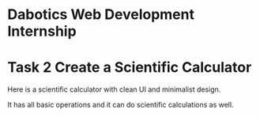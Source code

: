# Dabotics Web Development Internship

# Task 2 Create a Scientific Calculator

Here is a scientific calculator with clean UI and minimalist design.

It has all basic operations and it can do scientific calculations as well.
